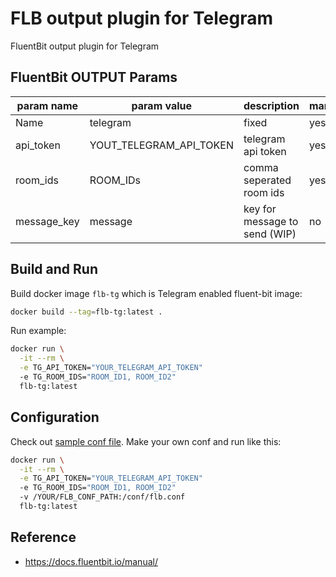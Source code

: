 # FLB output plugin for Telegram

FluentBit output plugin for Telegram

## FluentBit OUTPUT Params

| param name  | param value             | description                   | mandatory |
|-------------|-------------------------|-------------------------------|-----------|
| Name        | telegram                | fixed                         | yes       |
| api_token   | YOUT_TELEGRAM_API_TOKEN | telegram api token            | yes       |
| room_ids    | ROOM_IDs                | comma seperated room ids      | yes       |
| message_key | message                 | key for message to send (WIP) | no        |

## Build and Run

Build docker image `flb-tg` which is Telegram enabled fluent-bit image:

```bash
docker build --tag=flb-tg:latest .
```

Run example:

```bash
docker run \
  -it --rm \
  -e TG_API_TOKEN="YOUR_TELEGRAM_API_TOKEN"
  -e TG_ROOM_IDS="ROOM_ID1, ROOM_ID2"
  flb-tg:latest
```

## Configuration

Check out [sample conf file](conf/flb.conf).
Make your own conf and run like this:

```bash
docker run \
  -it --rm \
  -e TG_API_TOKEN="YOUR_TELEGRAM_API_TOKEN"
  -e TG_ROOM_IDS="ROOM_ID1, ROOM_ID2"
  -v /YOUR/FLB_CONF_PATH:/conf/flb.conf
  flb-tg:latest
```

## Reference

- <https://docs.fluentbit.io/manual/>
